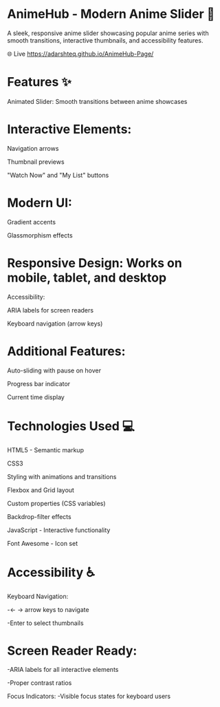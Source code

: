 # AnimeHub - Modern Anime Slider 🎌

A sleek, responsive anime slider showcasing popular anime series with smooth transitions, interactive thumbnails, and accessibility features.

🌐 Live  https://adarshteq.github.io/AnimeHub-Page/

# Features ✨

Animated Slider: Smooth transitions between anime showcases

# Interactive Elements:

Navigation arrows

Thumbnail previews

"Watch Now" and "My List" buttons

# Modern UI:

Gradient accents

Glassmorphism effects

# Responsive Design: Works on mobile, tablet, and desktop

Accessibility:

ARIA labels for screen readers

Keyboard navigation (arrow keys)

# Additional Features:

Auto-sliding with pause on hover

Progress bar indicator

Current time display

# Technologies Used 💻

HTML5 - Semantic markup

CSS3

Styling with animations and transitions

Flexbox and Grid layout

Custom properties (CSS variables)

Backdrop-filter effects

JavaScript - Interactive functionality

Font Awesome - Icon set

# Accessibility ♿

Keyboard Navigation:

-← → arrow keys to navigate

-Enter to select thumbnails

# Screen Reader Ready:

-ARIA labels for all interactive elements

-Proper contrast ratios

Focus Indicators: -Visible focus states for keyboard users
